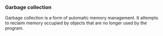 ### Garbage collection

Garbage collection is a form of automatic memory management.
It attempts to reclaim memory occupied by objects that are no longer used by the program.
